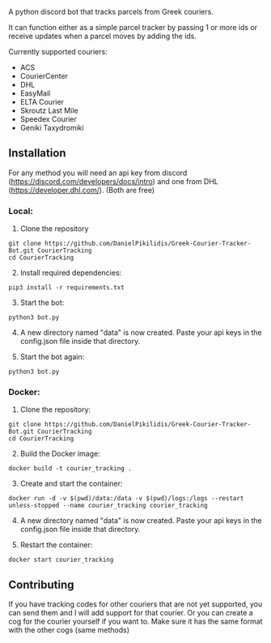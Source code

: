 A python discord bot that tracks parcels from Greek couriers.

It can function either as a simple parcel tracker by passing 1 or more ids or receive updates when a parcel moves by adding the ids.

Currently supported couriers:
  - ACS
  - CourierCenter
  - DHL
  - EasyMail
  - ELTA Courier
  - Skroutz Last Mile
  - Speedex Courier
  - Geniki Taxydromiki

## Installation
For any method you will need an api key from discord (https://discord.com/developers/docs/intro) and one from DHL (https://developer.dhl.com/). (Both are free)

### Local:

1. Clone the repository

```
git clone https://github.com/DanielPikilidis/Greek-Courier-Tracker-Bot.git CourierTracking
cd CourierTracking
```

2. Install required dependencies: 

`pip3 install -r requirements.txt`

3. Start the bot:

`python3 bot.py`

4. A new directory named "data" is now created. Paste your api keys in the config.json file inside that directory.

5. Start the bot again:

`python3 bot.py`

### Docker:

1. Clone the repository:

```
git clone https://github.com/DanielPikilidis/Greek-Courier-Tracker-Bot.git CourierTracking
cd CourierTracking
```

2. Build the Docker image:

`docker build -t courier_tracking .`

3. Create and start the container:

`docker run -d -v $(pwd)/data:/data -v $(pwd)/logs:/logs --restart unless-stopped --name courier_tracking courier_tracking`

4. A new directory named "data" is now created. Paste your api keys in the config.json file inside that directory.

5. Restart the container: 

`docker start courier_tracking`


## Contributing

If you have tracking codes for other couriers that are not yet supported, you can send them
and I will add support for that courier.
Or you can create a cog for the courier yourself if you want to. Make sure it has the same format with the other cogs (same methods)
